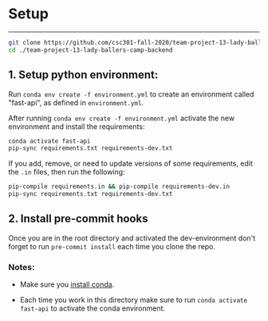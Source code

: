 # Setup

-----

```sh
git clone https://github.com/csc301-fall-2020/team-project-13-lady-ballers-camp-backend.git
cd ./team-project-13-lady-ballers-camp-backend
```

## 1. Setup python environment:

Run `conda env create -f environment.yml` to create an environment called "fast-api",  as defined in `environment.yml`.

After running `conda env create -f environment.yml` activate the new environment and install the requirements:

```sh
conda activate fast-api
pip-sync requirements.txt requirements-dev.txt
```

If you add, remove, or need to update versions of some requirements, edit the `.in` files, then run the following:

```sh
pip-compile requirements.in && pip-compile requirements-dev.in
pip-sync requirements.txt requirements-dev.txt
```

## 2. Install pre-commit hooks

Once you are in the root directory and activated the dev-environment don't forget to run `pre-commit install` each time you clone the repo.

### Notes:

- Make sure you [install conda](https://docs.conda.io/projects/conda/en/latest/user-guide/install/).

- Each time you work in this directory make sure to run `conda activate fast-api` to activate the conda environment.

  

  

